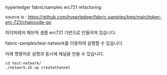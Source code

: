 hyperledger fabric/samples erc721 refactoring

source is :
https://github.com/hyperledger/fabric-samples/tree/main/token-erc-721/chaincode-go

하이퍼레저 패브릭 샘플 erc721 기반으로 만들어져 있습니다.

fabric-samples/test-network를 이용하여 실행할 수 있습니다.

아래 명령어로 실행과 동시에 채널을 만들 수 있습니다.
```
cd test-network/
./network.sh up createChannel
```


```

```
